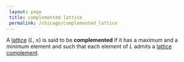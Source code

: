 ```yaml
---
 layout: page
 title: complemented lattice
 permalink: /chicago/complemented_lattice
---
```

A [lattice](https://defsmath.github.io/DefsMath/lattice) $(L,\leq)$ is said to be **complemented** if it has a maximum and a minimum element and such that each element of $L$ admits a [lattice complement](https://defsmath.github.io/DefsMath/lattice_complement). 